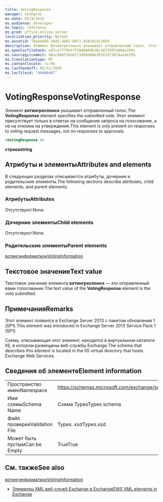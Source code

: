 ```yaml
---
title: VotingResponse
manager: sethgros
ms.date: 03/9/2015
ms.audience: Developer
ms.topic: reference
ms.prod: office-online-server
localization_priority: Normal
ms.assetid: 7dae4db5-28d3-4b81-b071-458c814c36b9
description: Элемент Вотингреспонсе указывает отправленный голос. Этот элемент присутствует только в ответах на сообщения запроса на голосование, а не на отклики на утверждения.
ms.openlocfilehash: ed7caff79d1ff2946800630c167350fe866e29dc
ms.sourcegitcommit: 88ec988f2bb67c1866d06b361615f3674a24e795
ms.translationtype: MT
ms.contentlocale: ru-RU
ms.lasthandoff: 05/31/2020
ms.locfileid: "44466467"
---
```

# <a name="votingresponse"></a><span data-ttu-id="c8422-104">VotingResponse</span><span class="sxs-lookup"><span data-stu-id="c8422-104">VotingResponse</span></span>

<span data-ttu-id="c8422-105">Элемент **вотингреспонсе** указывает отправленный голос.</span><span class="sxs-lookup"><span data-stu-id="c8422-105">The **VotingResponse** element specifies the submitted vote.</span></span> <span data-ttu-id="c8422-106">Этот элемент присутствует только в ответах на сообщения запроса на голосование, а не на отклики на утверждения.</span><span class="sxs-lookup"><span data-stu-id="c8422-106">This element is only present on responses to voting request messages, not on responses to approvals.</span></span> 
  
```XML
<VotingResponse />
```

 <span data-ttu-id="c8422-107">**строка**</span><span class="sxs-lookup"><span data-stu-id="c8422-107">**string**</span></span>
## <a name="attributes-and-elements"></a><span data-ttu-id="c8422-108">Атрибуты и элементы</span><span class="sxs-lookup"><span data-stu-id="c8422-108">Attributes and elements</span></span>

<span data-ttu-id="c8422-109">В следующих разделах описываются атрибуты, дочерние и родительские элементы.</span><span class="sxs-lookup"><span data-stu-id="c8422-109">The following sections describe attributes, child elements, and parent elements.</span></span>
  
### <a name="attributes"></a><span data-ttu-id="c8422-110">Атрибуты</span><span class="sxs-lookup"><span data-stu-id="c8422-110">Attributes</span></span>

<span data-ttu-id="c8422-111">Отсутствуют.</span><span class="sxs-lookup"><span data-stu-id="c8422-111">None.</span></span>
  
### <a name="child-elements"></a><span data-ttu-id="c8422-112">Дочерние элементы</span><span class="sxs-lookup"><span data-stu-id="c8422-112">Child elements</span></span>

<span data-ttu-id="c8422-113">Отсутствуют.</span><span class="sxs-lookup"><span data-stu-id="c8422-113">None.</span></span>
  
### <a name="parent-elements"></a><span data-ttu-id="c8422-114">Родительские элементы</span><span class="sxs-lookup"><span data-stu-id="c8422-114">Parent elements</span></span>

[<span data-ttu-id="c8422-115">вотингинформатион</span><span class="sxs-lookup"><span data-stu-id="c8422-115">VotingInformation</span></span>](votinginformation.md)
  
## <a name="text-value"></a><span data-ttu-id="c8422-116">Текстовое значение</span><span class="sxs-lookup"><span data-stu-id="c8422-116">Text value</span></span>

<span data-ttu-id="c8422-117">Текстовое значение элемента **вотингреспонсе** — это отправленный вами голосование.</span><span class="sxs-lookup"><span data-stu-id="c8422-117">The text value of the **VotingResponse** element is the vote submitted.</span></span> 
  
## <a name="remarks"></a><span data-ttu-id="c8422-118">Примечания</span><span class="sxs-lookup"><span data-stu-id="c8422-118">Remarks</span></span>

<span data-ttu-id="c8422-119">Этот элемент появился в Exchange Server 2013 с пакетом обновления 1 (SP1).</span><span class="sxs-lookup"><span data-stu-id="c8422-119">This element was introduced in Exchange Server 2013 Service Pack 1 (SP1).</span></span>
  
<span data-ttu-id="c8422-120">Схема, описывающая этот элемент, находится в виртуальном каталоге IIS, в котором размещены веб-службы Exchange.</span><span class="sxs-lookup"><span data-stu-id="c8422-120">The schema that describes this element is located in the IIS virtual directory that hosts Exchange Web Services.</span></span>
  
## <a name="element-information"></a><span data-ttu-id="c8422-121">Сведения об элементе</span><span class="sxs-lookup"><span data-stu-id="c8422-121">Element information</span></span>

|||
|:-----|:-----|
|<span data-ttu-id="c8422-122">Пространство имен</span><span class="sxs-lookup"><span data-stu-id="c8422-122">Namespace</span></span>  <br/> |https://schemas.microsoft.com/exchange/services/2006/types  <br/> |
|<span data-ttu-id="c8422-123">Имя схемы</span><span class="sxs-lookup"><span data-stu-id="c8422-123">Schema Name</span></span>  <br/> |<span data-ttu-id="c8422-124">Схема Types</span><span class="sxs-lookup"><span data-stu-id="c8422-124">Types schema</span></span>  <br/> |
|<span data-ttu-id="c8422-125">Файл проверки</span><span class="sxs-lookup"><span data-stu-id="c8422-125">Validation File</span></span>  <br/> |<span data-ttu-id="c8422-126">Types. xsd</span><span class="sxs-lookup"><span data-stu-id="c8422-126">Types.xsd</span></span>  <br/> |
|<span data-ttu-id="c8422-127">Может быть пустым</span><span class="sxs-lookup"><span data-stu-id="c8422-127">Can be Empty</span></span>  <br/> |<span data-ttu-id="c8422-128">True</span><span class="sxs-lookup"><span data-stu-id="c8422-128">True</span></span>  <br/> |
   
## <a name="see-also"></a><span data-ttu-id="c8422-129">См. также</span><span class="sxs-lookup"><span data-stu-id="c8422-129">See also</span></span>



[<span data-ttu-id="c8422-130">вотингинформатион</span><span class="sxs-lookup"><span data-stu-id="c8422-130">VotingInformation</span></span>](votinginformation.md)


- [<span data-ttu-id="c8422-131">Элементы XML веб-служб Exchange в Exchange</span><span class="sxs-lookup"><span data-stu-id="c8422-131">EWS XML elements in Exchange</span></span>](ews-xml-elements-in-exchange.md)

